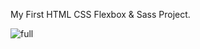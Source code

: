 My First HTML CSS Flexbox & Sass Project.

![full](https://user-images.githubusercontent.com/101474322/163624572-3550c670-16a2-4d49-bde3-9c580a458f7b.png)
